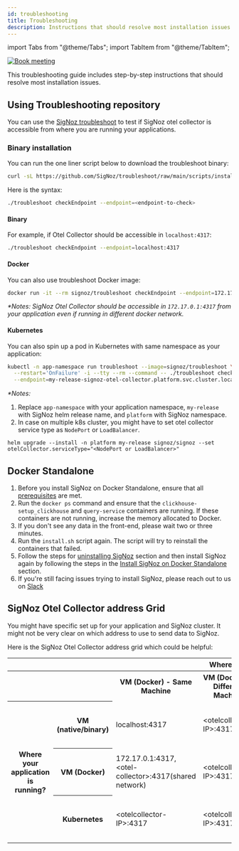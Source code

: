 ```yaml
---
id: troubleshooting
title: Troubleshooting
description: Instructions that should resolve most installation issues
---
```


import Tabs from "@theme/Tabs";
import TabItem from "@theme/TabItem";

<p align="center">

[![Book meeting](/img/docs/ZoomCTA1.png)](https://calendly.com/pranay-signoz/instrumentation-office-hrs)

</p>

This troubleshooting guide includes step-by-step instructions that should resolve most installation issues.

## Using Troubleshooting repository

You can use the [SigNoz troubleshoot](https://github.com/SigNoz/troubleshoot) to test if SigNoz otel collector
is accessible from where you are running your applications.

### Binary installation

You can run the one liner script below to download the troubleshoot binary:

```bash
curl -sL https://github.com/SigNoz/troubleshoot/raw/main/scripts/install.sh | bash
```

Here is the syntax:

```bash
./troubleshoot checkEndpoint --endpoint=<endpoint-to-check>
```

#### Binary

For example, if Otel Collector should be accessible in `localhost:4317`:

```bash
./troubleshoot checkEndpoint --endpoint=localhost:4317
```

#### Docker

You can also use troubleshoot Docker image:

```bash
docker run -it --rm signoz/troubleshoot checkEndpoint --endpoint=172.17.0.1:4317
```

_*Notes: SigNoz Otel Collector should be accessible in `172.17.0.1:4317` from your application even if running in different docker network._

#### Kubernetes

You can also spin up a pod in Kubernetes with same namespace as your application:

```bash
kubectl -n app-namespace run troubleshoot --image=signoz/troubleshoot \
  --restart='OnFailure' -i --tty --rm --command -- ./troubleshoot checkEndpoint \
  --endpoint=my-release-signoz-otel-collector.platform.svc.cluster.local:4317
```

_*Notes:_
1. Replace `app-namespace` with your application namespace, `my-release` with SigNoz helm release name, and `platform` with SigNoz namespace.
2. In case on multiple k8s cluster, you might have to set otel collector service type as `NodePort` or `LoadBalancer`.
  ```
helm upgrade --install -n platform my-release signoz/signoz --set otelCollector.serviceType="<NodePort or LoadBalancer>"
  ```

## Docker Standalone

1. Before you install SigNoz on Docker Standalone, ensure that all [prerequisites](/docs/install/docker/#prerequisites) are met.
2. Run the `docker ps` command and ensure that the `clickhouse-setup_clickhouse` and `query-service` containers are running. If these containers are not running, increase the memory allocated to Docker.
3. If you don't see any data in the front-end, please wait two or three minutes.
4. Run the `install.sh` script again. The script will try to reinstall the containers that failed.
5. Follow the steps for [uninstalling SigNoz](/docs/operate/docker-standalone/#uninstall-signoz) section and then install SigNoz again by following the steps in the [Install SigNoz on Docker Standalone](/docs/install/docker) section.
6. If you're still facing issues trying to install SigNoz, please reach out to us on [Slack](https://signoz.io/slack) 


## SigNoz Otel Collector address Grid

You might have specific set up for your application and SigNoz cluster.
It might not be very clear on which address to use to send data to SigNoz.

Here is the SigNoz Otel Collector address grid which could be helpful:

<table class="custom-table">
    <thead>
        <tr>
            <th colspan="2"></th>
            <th colspan="4">Where SigNoz is installed?</th>
        </tr>
    </thead>
    <tbody>
    	<tr>
            <th colspan="2"></th>
        	<th>VM (Docker) - Same Machine</th>
            <th>VM (Docker) - Different Machine</th>
            <th>K8s (Same Cluster)</th>
            <th>K8s (Different Cluster)</th>
        </tr>
    	<tr>
            <th rowspan="4">Where your application is running?</th>
            <th>VM (native/binary)</th>
            <td>localhost:4317</td>
            <td>&lt;otelcollector-IP&gt;:4317</td>
            <td>&lt;k8s-node-IP>:&gt;otelcollector-node-port&gt;,&lt;k8s-loadbalancer-IP&gt;:4317</td>
            <td>&lt;k8s-node-IP>:&lt;otelcollector-node-port&gt;,&lt;k8s-loadbalancer-IP&gt;:4317</td>
        </tr>
        <tr>
            <th>VM (Docker)</th>
            <td>172.17.0.1:4317,&lt;otel-collector&gt;:4317(shared network)</td>
            <td>&lt;otelcollector-IP&gt;:4317</td>
            <td>&lt;k8s-node-IP>:&gt;otelcollector-node-port&gt;,&lt;k8s-loadbalancer-IP&gt;:4317</td>
            <td>&lt;k8s-node-IP>:&gt;otelcollector-node-port&gt;,&lt;k8s-loadbalancer-IP&gt;:4317</td>
        </tr>
        <tr>
            <th>Kubernetes</th>
            <td>&lt;otelcollector-IP&gt;:4317</td>
            <td>&lt;otelcollector-IP&gt;:4317</td>
            <td>&lt;k8s-node-IP>:&gt;otelcollector-node-port&gt;,&lt;k8s-loadbalancer-IP&gt;:4317</td>
            <td>&lt;k8s-node-IP>:&gt;otelcollector-node-port&gt;,&lt;k8s-loadbalancer-IP&gt;:4317</td>
        </tr>
    </tbody>
</table>

